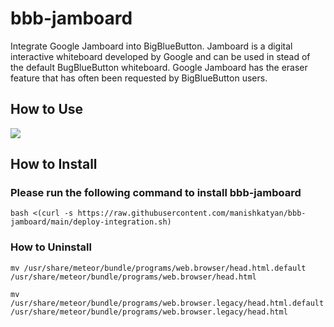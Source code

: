 # bbb-jamboard
Integrate Google Jamboard into BigBlueButton. Jamboard is a digital interactive whiteboard developed by Google and can be used in stead of the default BugBlueButton whiteboard. 
Google Jamboard has the eraser feature that has often been requested by BigBlueButton users. 

## How to Use
<img src="https://higheredlab.com/wp-content/uploads/bbb-jamboard-latest.gif"/>

## How to Install

### Please run the following command to install bbb-jamboard
`bash <(curl -s https://raw.githubusercontent.com/manishkatyan/bbb-jamboard/main/deploy-integration.sh)`


### How to Uninstall

`mv /usr/share/meteor/bundle/programs/web.browser/head.html.default /usr/share/meteor/bundle/programs/web.browser/head.html`

`mv /usr/share/meteor/bundle/programs/web.browser.legacy/head.html.default /usr/share/meteor/bundle/programs/web.browser.legacy/head.html`
